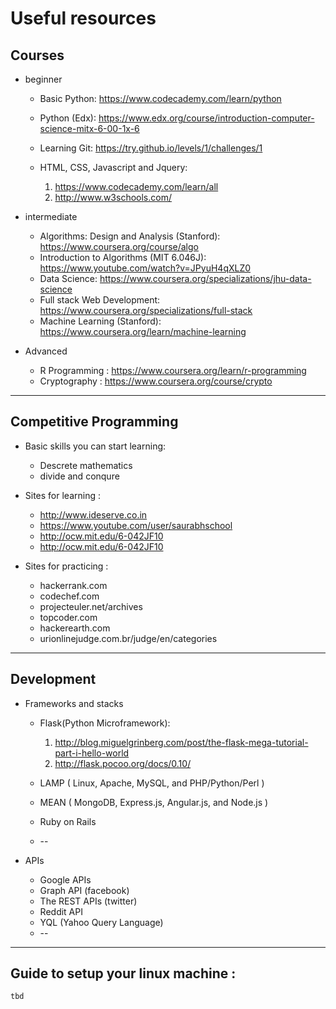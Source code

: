 # Useful resources



## Courses

  * beginner
  
      * Basic Python: https://www.codecademy.com/learn/python
      * Python (Edx): https://www.edx.org/course/introduction-computer-science-mitx-6-00-1x-6
      * Learning Git: https://try.github.io/levels/1/challenges/1
      * HTML, CSS, Javascript and Jquery: 
  
          1. https://www.codecademy.com/learn/all
          2. http://www.w3schools.com/

  * intermediate
  
      * Algorithms: Design and Analysis (Stanford): https://www.coursera.org/course/algo
      * Introduction to Algorithms (MIT 6.046J): https://www.youtube.com/watch?v=JPyuH4qXLZ0
      * Data Science: https://www.coursera.org/specializations/jhu-data-science
      * Full stack Web Development: https://www.coursera.org/specializations/full-stack
      * Machine Learning (Stanford): https://www.coursera.org/learn/machine-learning
      
  * Advanced
      
      * R Programming : https://www.coursera.org/learn/r-programming
      * Cryptography : https://www.coursera.org/course/crypto
       
---------------

## Competitive Programming

  * Basic skills you can start learning:
    * Descrete mathematics 
    * divide and conqure
  
  * Sites for learning :
      * http://www.ideserve.co.in
      * https://www.youtube.com/user/saurabhschool
      * http://ocw.mit.edu/6-042JF10
      * http://ocw.mit.edu/6-042JF10
  
  * Sites for practicing :
      * hackerrank.com
      * codechef.com
      * projecteuler.net/archives
      * topcoder.com
      * hackerearth.com
      * urionlinejudge.com.br/judge/en/categories

---------------

## Development

  * Frameworks and stacks 

      * Flask(Python Microframework):
      
           1. http://blog.miguelgrinberg.com/post/the-flask-mega-tutorial-part-i-hello-world
           2. http://flask.pocoo.org/docs/0.10/
      * LAMP ( Linux, Apache, MySQL, and PHP/Python/Perl )
      * MEAN ( MongoDB, Express.js, Angular.js, and Node.js )
      * Ruby on Rails
      * --
    
  * APIs
      * Google APIs
      * Graph API (facebook)
      * The REST APIs (twitter)
      * Reddit API
      * YQL (Yahoo Query Language) 
      * --

 
---------------

## Guide to setup your linux machine :
    tbd
    
    
